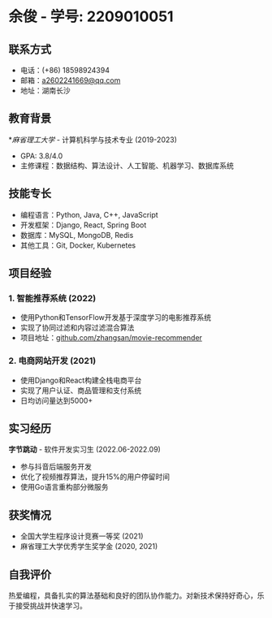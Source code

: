 # 余俊 - 学号: 2209010051

## 联系方式
- 电话：(+86) 18598924394
- 邮箱：a2602241669@qq.com
- 地址：湖南长沙

## 教育背景
**麻省理工大学* - 计算机科学与技术专业 (2019-2023)
- GPA: 3.8/4.0
- 主修课程：数据结构、算法设计、人工智能、机器学习、数据库系统

## 技能专长
- 编程语言：Python, Java, C++, JavaScript
- 开发框架：Django, React, Spring Boot
- 数据库：MySQL, MongoDB, Redis
- 其他工具：Git, Docker, Kubernetes

## 项目经验
### 1. 智能推荐系统 (2022)
- 使用Python和TensorFlow开发基于深度学习的电影推荐系统
- 实现了协同过滤和内容过滤混合算法
- 项目地址：[github.com/zhangsan/movie-recommender](https://github.com/zhangsan/movie-recommender)

### 2. 电商网站开发 (2021)
- 使用Django和React构建全栈电商平台
- 实现了用户认证、商品管理和支付系统
- 日均访问量达到5000+

## 实习经历
**字节跳动** - 软件开发实习生 (2022.06-2022.09)
- 参与抖音后端服务开发
- 优化了视频推荐算法，提升15%的用户停留时间
- 使用Go语言重构部分微服务

## 获奖情况
- 全国大学生程序设计竞赛一等奖 (2021)
- 麻省理工大学优秀学生奖学金 (2020, 2021)

## 自我评价
热爱编程，具备扎实的算法基础和良好的团队协作能力。对新技术保持好奇心，乐于接受挑战并快速学习。
